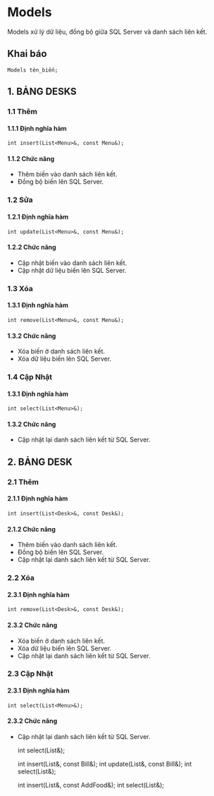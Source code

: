 # Models
Models xử lý dữ liệu, đồng bộ giữa SQL Server và danh sách liên kết.
## Khai báo
    Models tên_biến;
## 1. BẢNG DESKS

### 1.1 Thêm
#### 1.1.1 Định nghĩa hàm
    int insert(List<Menu>&, const Menu&);
#### 1.1.2 Chức năng
- Thêm biến vào danh sách liên kết.
- Đồng bộ biến lên SQL Server.

### 1.2 Sửa
#### 1.2.1 Định nghĩa hàm
    int update(List<Menu>&, const Menu&);
#### 1.2.2 Chức năng
- Cập nhật biến vào danh sách liên kết.
- Cập nhật dữ liệu biến lên SQL Server.

### 1.3 Xóa
#### 1.3.1 Định nghĩa hàm
	int remove(List<Menu>&, const Menu&);
#### 1.3.2 Chức năng
- Xóa biến ở danh sách liên kết.
- Xóa dữ liệu biến lên SQL Server.

### 1.4 Cập Nhật
#### 1.3.1 Định nghĩa hàm
	int select(List<Menu>&);
#### 1.3.2 Chức năng
- Cập nhật lại danh sách liên kết từ SQL Server.

## 2. BẢNG DESK

### 2.1 Thêm
#### 2.1.1 Định nghĩa hàm
	int insert(List<Desk>&, const Desk&);
#### 2.1.2 Chức năng
- Thêm biến vào danh sách liên kết.
- Đồng bộ biến lên SQL Server.
- Cập nhật lại danh sách liên kết từ SQL Server.

### 2.2 Xóa
#### 2.3.1 Định nghĩa hàm
	int remove(List<Desk>&, const Desk&);
#### 2.3.2 Chức năng
- Xóa biến ở danh sách liên kết.
- Xóa dữ liệu biến lên SQL Server.
- Cập nhật lại danh sách liên kết từ SQL Server.

### 2.3 Cập Nhật
#### 2.3.1 Định nghĩa hàm
	int select(List<Menu>&);
#### 2.3.2 Chức năng
- Cập nhật lại danh sách liên kết từ SQL Server.

	int select(List<Desk>&);

	int insert(List<Bill>&, const Bill&);
	int update(List<Bill>&, const Bill&);
	int select(List<Bill>&);

	int insert(List<AddFood>&, const AddFood&);
	int select(List<AddFood>&);
